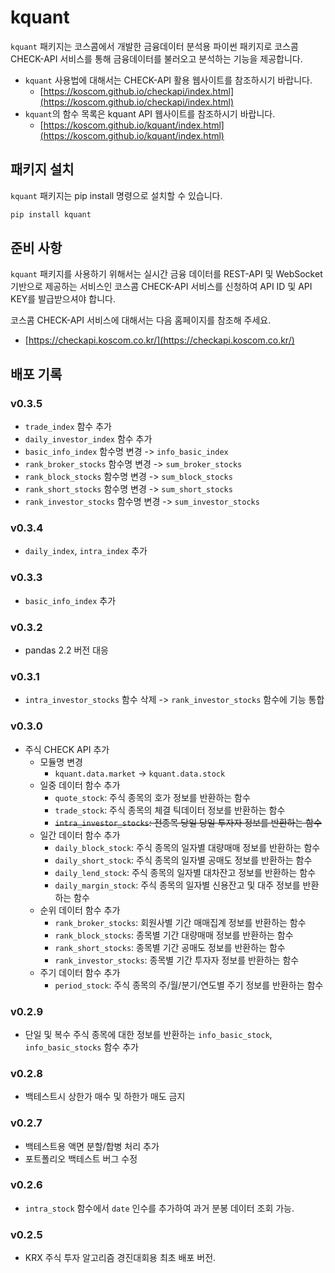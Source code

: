 # kquant

`kquant` 패키지는 코스콤에서 개발한 금융데이터 분석용 파이썬 패키지로 코스콤 CHECK-API 서비스를 통해 금융데이터를 불러오고 분석하는 기능을 제공합니다.

- `kquant` 사용법에 대해서는 CHECK-API 활용 웹사이트를 참조하시기 바랍니다.
  - [https://koscom.github.io/checkapi/index.html](https://koscom.github.io/checkapi/index.html)
- `kquant`의 함수 목록은 kquant API 웹사이트를 참조하시기 바랍니다.
  - [https://koscom.github.io/kquant/index.html](https://koscom.github.io/kquant/index.html)

## 패키지 설치

`kquant` 패키지는 pip install 명령으로 설치할 수 있습니다.

```bash
pip install kquant
```

## 준비 사항

`kquant` 패키지를 사용하기 위해서는 실시간 금융 데이터를 REST-API 및 WebSocket 기반으로 제공하는 서비스인
코스콤 CHECK-API 서비스를 신청하여 API ID 및 API KEY를 발급받으셔야 합니다.

코스콤 CHECK-API 서비스에 대해서는 다음 홈페이지를 참조해 주세요.

- [https://checkapi.koscom.co.kr/](https://checkapi.koscom.co.kr/)

## 배포 기록

### v0.3.5

- `trade_index` 함수 추가
- `daily_investor_index` 함수 추가
- `basic_info_index` 함수명 변경 -> `info_basic_index`
- `rank_broker_stocks` 함수명 변경 -> `sum_broker_stocks`
- `rank_block_stocks` 함수명 변경 -> `sum_block_stocks`
- `rank_short_stocks` 함수명 변경 -> `sum_short_stocks`
- `rank_investor_stocks` 함수명 변경 -> `sum_investor_stocks`

### v0.3.4

- `daily_index`, `intra_index` 추가

### v0.3.3

- `basic_info_index` 추가

### v0.3.2

- pandas 2.2 버전 대응

### v0.3.1

- `intra_investor_stocks` 함수 삭제 -> `rank_investor_stocks` 함수에 기능 통합

### v0.3.0

- 주식 CHECK API 추가
  - 모듈명 변경
    - `kquant.data.market` -> `kquant.data.stock`
  - 일중 데이터 함수 추가
    - `quote_stock`: 주식 종목의 호가 정보를 반환하는 함수
    - `trade_stock`: 주식 종목의 체결 틱데이터 정보를 반환하는 함수
    - ~~`intra_investor_stocks`: 전종목 당일 당일 투자자 정보를 반환하는 함수~~
  - 일간 데이터 함수 추가
    - `daily_block_stock`: 주식 종목의 일자별 대량매매 정보를 반환하는 함수
    - `daily_short_stock`: 주식 종목의 일자별 공매도 정보를 반환하는 함수
    - `daily_lend_stock`: 주식 종목의 일자별 대차잔고 정보를 반환하는 함수
    - `daily_margin_stock`: 주식 종목의 일자별 신용잔고 및 대주 정보를 반환하는 함수
  - 순위 데이터 함수 추가
    - `rank_broker_stocks`: 회원사별 기간 매매집계 정보를 반환하는 함수
    - `rank_block_stocks`: 종목별 기간 대량매매 정보를 반환하는 함수
    - `rank_short_stocks`: 종목별 기간 공매도 정보를 반환하는 함수
    - `rank_investor_stocks`: 종목별 기간 투자자 정보를 반환하는 함수
  - 주기 데이터 함수 추가
    - `period_stock`: 주식 종목의 주/월/분기/연도별 주기 정보를 반환하는 함수

### v0.2.9

- 단일 및 복수 주식 종목에 대한 정보를 반환하는 `info_basic_stock`, `info_basic_stocks` 함수 추가

### v0.2.8

- 백테스트시 상한가 매수 및 하한가 매도 금지

### v0.2.7

- 백테스트용 액면 분할/합병 처리 추가
- 포트폴리오 백테스트 버그 수정

### v0.2.6

- `intra_stock` 함수에서 `date` 인수를 추가하여 과거 분봉 데이터 조회 가능.

### v0.2.5

- KRX 주식 투자 알고리즘 경진대회용 최초 배포 버전.
